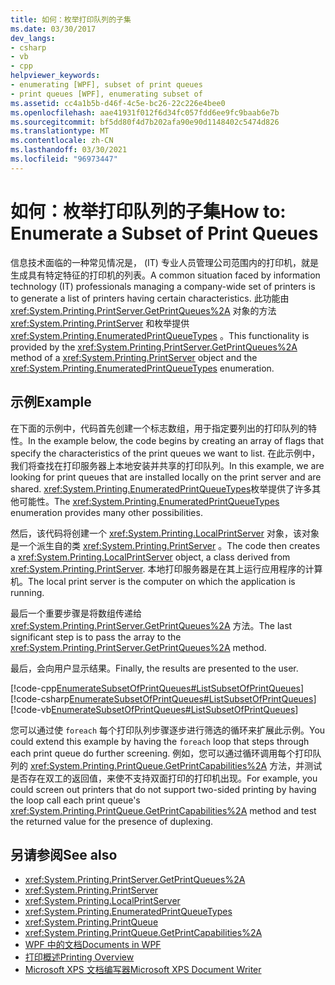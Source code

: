 ```yaml
---
title: 如何：枚举打印队列的子集
ms.date: 03/30/2017
dev_langs:
- csharp
- vb
- cpp
helpviewer_keywords:
- enumerating [WPF], subset of print queues
- print queues [WPF], enumerating subset of
ms.assetid: cc4a1b5b-d46f-4c5e-bc26-22c226e4bee0
ms.openlocfilehash: aae41931f012f6d34fc057fdd6ee9fc9baab6e7b
ms.sourcegitcommit: bf5dd80f4d7b202afa90e90d1148402c5474d826
ms.translationtype: MT
ms.contentlocale: zh-CN
ms.lasthandoff: 03/30/2021
ms.locfileid: "96973447"
---
```

# <a name="how-to-enumerate-a-subset-of-print-queues"></a><span data-ttu-id="c30e8-102">如何：枚举打印队列的子集</span><span class="sxs-lookup"><span data-stu-id="c30e8-102">How to: Enumerate a Subset of Print Queues</span></span>
<span data-ttu-id="c30e8-103">信息技术面临的一种常见情况是， (IT) 专业人员管理公司范围内的打印机，就是生成具有特定特征的打印机的列表。</span><span class="sxs-lookup"><span data-stu-id="c30e8-103">A common situation faced by information technology (IT) professionals managing a company-wide set of printers is to generate a list of printers having certain characteristics.</span></span> <span data-ttu-id="c30e8-104">此功能由 <xref:System.Printing.PrintServer.GetPrintQueues%2A> 对象的方法 <xref:System.Printing.PrintServer> 和枚举提供 <xref:System.Printing.EnumeratedPrintQueueTypes> 。</span><span class="sxs-lookup"><span data-stu-id="c30e8-104">This functionality is provided by the <xref:System.Printing.PrintServer.GetPrintQueues%2A> method of a <xref:System.Printing.PrintServer> object and the <xref:System.Printing.EnumeratedPrintQueueTypes> enumeration.</span></span>  
  
## <a name="example"></a><span data-ttu-id="c30e8-105">示例</span><span class="sxs-lookup"><span data-stu-id="c30e8-105">Example</span></span>  
 <span data-ttu-id="c30e8-106">在下面的示例中，代码首先创建一个标志数组，用于指定要列出的打印队列的特性。</span><span class="sxs-lookup"><span data-stu-id="c30e8-106">In the example below, the code begins by creating an array of flags that specify the characteristics of the print queues we want to list.</span></span> <span data-ttu-id="c30e8-107">在此示例中，我们将查找在打印服务器上本地安装并共享的打印队列。</span><span class="sxs-lookup"><span data-stu-id="c30e8-107">In this example, we are looking for print queues that are installed locally on the print server and are shared.</span></span> <span data-ttu-id="c30e8-108"><xref:System.Printing.EnumeratedPrintQueueTypes>枚举提供了许多其他可能性。</span><span class="sxs-lookup"><span data-stu-id="c30e8-108">The <xref:System.Printing.EnumeratedPrintQueueTypes> enumeration provides many other possibilities.</span></span>  
  
 <span data-ttu-id="c30e8-109">然后，该代码将创建一个 <xref:System.Printing.LocalPrintServer> 对象，该对象是一个派生自的类 <xref:System.Printing.PrintServer> 。</span><span class="sxs-lookup"><span data-stu-id="c30e8-109">The code then creates a <xref:System.Printing.LocalPrintServer> object, a class derived from <xref:System.Printing.PrintServer>.</span></span> <span data-ttu-id="c30e8-110">本地打印服务器是在其上运行应用程序的计算机。</span><span class="sxs-lookup"><span data-stu-id="c30e8-110">The local print server is the computer on which the application is running.</span></span>  
  
 <span data-ttu-id="c30e8-111">最后一个重要步骤是将数组传递给 <xref:System.Printing.PrintServer.GetPrintQueues%2A> 方法。</span><span class="sxs-lookup"><span data-stu-id="c30e8-111">The last significant step is to pass the array to the <xref:System.Printing.PrintServer.GetPrintQueues%2A> method.</span></span>  
  
 <span data-ttu-id="c30e8-112">最后，会向用户显示结果。</span><span class="sxs-lookup"><span data-stu-id="c30e8-112">Finally, the results are presented to the user.</span></span>  
  
 [!code-cpp[EnumerateSubsetOfPrintQueues#ListSubsetOfPrintQueues](~/samples/snippets/cpp/VS_Snippets_Wpf/EnumerateSubsetOfPrintQueues/CPP/Program.cpp#listsubsetofprintqueues)]
 [!code-csharp[EnumerateSubsetOfPrintQueues#ListSubsetOfPrintQueues](~/samples/snippets/csharp/VS_Snippets_Wpf/EnumerateSubsetOfPrintQueues/CSharp/Program.cs#listsubsetofprintqueues)]
 [!code-vb[EnumerateSubsetOfPrintQueues#ListSubsetOfPrintQueues](~/samples/snippets/visualbasic/VS_Snippets_Wpf/EnumerateSubsetOfPrintQueues/visualbasic/program.vb#listsubsetofprintqueues)]  
  
 <span data-ttu-id="c30e8-113">您可以通过使 `foreach` 每个打印队列步骤逐步进行筛选的循环来扩展此示例。</span><span class="sxs-lookup"><span data-stu-id="c30e8-113">You could extend this example by having the `foreach` loop that steps through each print queue do further screening.</span></span> <span data-ttu-id="c30e8-114">例如，您可以通过循环调用每个打印队列的 <xref:System.Printing.PrintQueue.GetPrintCapabilities%2A> 方法，并测试是否存在双工的返回值，来使不支持双面打印的打印机出现。</span><span class="sxs-lookup"><span data-stu-id="c30e8-114">For example, you could screen out printers that do not support two-sided printing by having the loop call each print queue's <xref:System.Printing.PrintQueue.GetPrintCapabilities%2A> method and test the returned value for the presence of duplexing.</span></span>  
  
## <a name="see-also"></a><span data-ttu-id="c30e8-115">另请参阅</span><span class="sxs-lookup"><span data-stu-id="c30e8-115">See also</span></span>

- <xref:System.Printing.PrintServer.GetPrintQueues%2A>
- <xref:System.Printing.PrintServer>
- <xref:System.Printing.LocalPrintServer>
- <xref:System.Printing.EnumeratedPrintQueueTypes>
- <xref:System.Printing.PrintQueue>
- <xref:System.Printing.PrintQueue.GetPrintCapabilities%2A>
- [<span data-ttu-id="c30e8-116">WPF 中的文档</span><span class="sxs-lookup"><span data-stu-id="c30e8-116">Documents in WPF</span></span>](documents-in-wpf.md)
- [<span data-ttu-id="c30e8-117">打印概述</span><span class="sxs-lookup"><span data-stu-id="c30e8-117">Printing Overview</span></span>](printing-overview.md)
- [<span data-ttu-id="c30e8-118">Microsoft XPS 文档编写器</span><span class="sxs-lookup"><span data-stu-id="c30e8-118">Microsoft XPS Document Writer</span></span>](/windows/win32/printdocs/microsoft-xps-document-writer)
